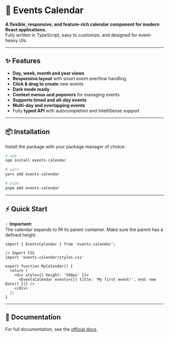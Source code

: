 # 📅 Events Calendar

**A flexible, responsive, and feature-rich calendar component for modern React applications.**  
Fully written in TypeScript, easy to customize, and designed for event-heavy UIs.

---

## ✨ Features

- **Day, week, month and year views**
- **Responsive layout** with smart event overflow handling
- **Click & drag to create** new events
- **Dark mode ready**
- **Context menus and popovers** for managing events
- **Supports timed and all-day events**
- **Multi-day and overlapping events**
- Fully **typed API** with autocompletion and IntelliSense support

---

## 📦 Installation

Install the package with your package manager of choice:

```bash
# npm
npm install events-calendar

# yarn
yarn add events-calendar

# pnpm
pnpm add events-calendar
```

---

## ⚡ Quick Start

💡 **Important:**  
The calendar expands to fill its parent container. Make sure the parent has a defined height.

```tsx
import { EventsCalendar } from 'events-calendar';

// Import CSS
import 'events-calendar/styles.css'

export function MyCalendar() {
  return (
    <div style={{ height: '560px' }}>
      <EventsCalendar events={[{ title: 'My first event!', end: new Date() }]} />
    </div>
  );
}
```

---

## 📖 Documentation

For full documentation, see the [official docs](https://events-calendar-beta.vercel.app/getting-started).
